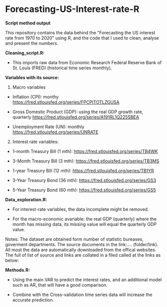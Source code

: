 # Forecasting-US-Interest-rate-R
**Script method output**

This repository contains the data behind the "Forecasting the US interest rate from 1970 to 2020" using R, and the code that I used to clean, analyse and present the numbers.

**Cleaning_script.R:**

- This imports raw data from Economic Research Federal Reserve Bank of St. Louis (FRED) (historical time series monthly). 

**Variables with its source:**

1) Macro variables
 
 - Inflation (CPI): monthy https://fred.stlouisfed.org/series/FPCPITOTLZGUSA
 
 - Gross Domestic Product (GDP): using the real GDP growth rate, quarterly https://fred.stlouisfed.org/series/A191RL1Q225SBEA
 
 - Unemployment Rate (UN): monthly  https://fred.stlouisfed.org/series/UNRATE
 
 2) Interest rate variables:
 
 - 1-month Treasury Bill (1 mth):  https://fred.stlouisfed.org/series/TB4WK
 
 - 3-Month Treasury Bill (3 mth):  https://fred.stlouisfed.org/series/TB3MS
 
 - 1-year Treasury Bill (12 mth):  https://fred.stlouisfed.org/series/TB1YR
 
 - 3-Year Treasury Bond (36 mth): https://fred.stlouisfed.org/series/GS3
 
 - 5-Year Treasury Bond (60 mth):  https://fred.stlouisfed.org/series/GS5

**Data_exploration.R:**

- For interest-rate variables, the data incomplete might be removed.

- For the macro-economic avariable: the real GDP (quarterly) where the month has missing data, its missing value will equal the quarterly GDP value.

Notes: The dataset are obtained form number of statistic bureases, goverment departments. The source documents in the link:.... (folder/link). All most the data are automatically downloaded from the offical websites. The full of list of source and links are collated in a filed called at the links as below:

**Methods.R:**

- Using the main VAR to predict the interest rates, and an additional model such as AR, that will have a good comparison. 

- Combine with the Cross-validation time series data will increase the accurate prediction. 
